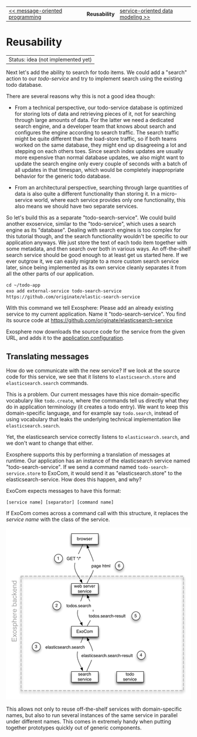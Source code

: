 <table>
  <tr>
    <td><a href="03_communication.md">&lt;&lt; message-oriented programming</a></td>
    <th>Reusability</th>
    <td><a href="07_nox.md">service-oriented data modeling &gt;&gt;</a></td>
  </tr>
</table>


# Reusability

<table>
  <tr>
    <td>
      Status: idea (not implemented yet)
    </td>
  </tr>
</table>


Next let's add the ability to search for todo items.
We could add a "search" action to our _todo-service_
and try to implement search using the existing todo database.

There are several reasons why this is not a good idea though:

* From a technical perspective,
  our todo-service database is optimized for storing lots of data and retrieving pieces of it,
  not for searching through large amounts of data.
  For the latter we need a dedicated search engine,
  and a developer team that knows about search and configures the engine according to search traffic.
  The search traffic might be quite different than the load-store traffic,
  so if both teams worked on the same database,
  they might end up disagreeing a lot and stepping on each others toes.
  Since search index updates are usually more expensive than normal database updates,
  we also might want to update the search engine only every couple of seconds
  with a batch of all updates in that timespan,
  which would be completely inappropriate behavior for the generic todo database.

* From an architectural perspective,
  searching through large quantities of data is also quite a different functionality than storing it.
  In a micro-service world,
  where each service provides only one functionality,
  this also means we should have two separate services.

So let's build this as a separate "todo-search-service".
We could build another exoservice, similar to the "todo-service",
which uses a search engine as its "database".
Dealing with search engines is too complex for this tutorial though,
and the search functionality wouldn't be specific to our application anyways.
We just store the text of each todo item together with some metadata,
and then search over both in various ways.
An off-the-shelf search service should be good enough to at least get us started here.
If we ever outgrow it, we can easily migrate to a more custom search service later,
since being implemented as its own service cleanly separates it
from all the other parts of our application.

```
cd ~/todo-app
exo add external-service todo-search-service https://github.com/originate/elastic-search-service
```

With this command we tell Exosphere:
Please add an already existing service to my current application.
Name it "todo-search-service".
You find its source code at https://github.com/originate/elasticsearch-service

Exosphere now downloads the source code for the service from the given URL,
and adds it to the [application configuration](01_app_config.md).


## Translating messages

How do we communicate with the new service?
If we look at the source code for this service,
we see that it listens to `elasticsearch.store` and `elasticsearch.search` commands.

This is a problem.
Our current messages have this nice domain-specific vocabulary like `todo.create`,
where the commands tell us directly what they do in application terminology
(it creates a todo entry).
We want to keep this domain-specific language,
and for example say `todo.search`,
instead of using vocabulary that leaks the underlying technical implementation
like `elasticsearch.search`.

Yet, the elasticsearch service correctly listens to `elasticsearch.search`,
and we don't want to change that either.

Exosphere supports this by performing a translation of messages at runtime.
Our application has an instance of the elasticsearch service named "todo-search-service".
If we send a command named `todo-search-service.store` to ExoCom,
it would send it as "elasticsearch.store" to the elasticsearch-service.
How does this happen, and why?

ExoCom expects messages to have this format:

```
[service name] [separator] [command name]
```

If ExoCom comes across a command call with this structure,
it replaces the _service name_ with the class of the service.

<img src="06_schema.png" width="514" height="469">

This allows not only to reuse off-the-shelf services with domain-specific names,
but also to run several instances of the same service in parallel under different names.
This comes in extremely handy when putting together prototypes quickly
out of generic components.
